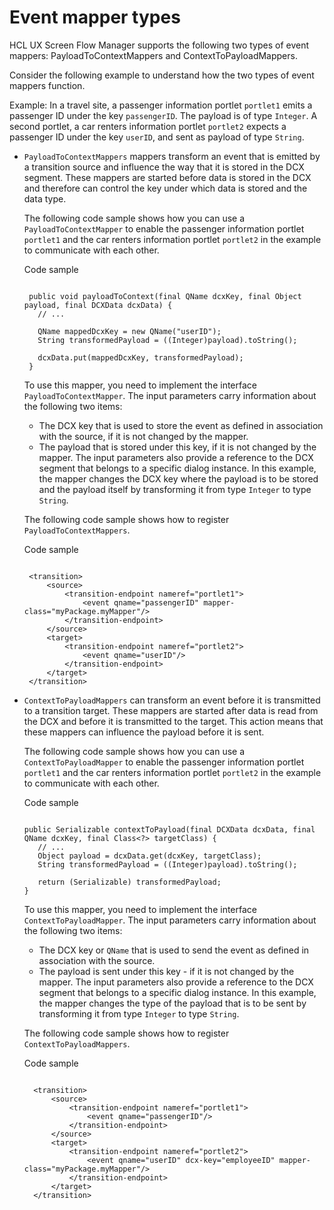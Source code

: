 # Event mapper types

HCL UX Screen Flow Manager supports the following two types of event mappers: PayloadToContextMappers and ContextToPayloadMappers.

Consider the following example to understand how the two types of event mappers function.

Example: In a travel site, a passenger information portlet `portlet1` emits a passenger ID under the key `passengerID`. The payload is of type `Integer`. A second portlet, a car renters information portlet `portlet2` expects a passenger ID under the key `userID`, and sent as payload of type `String`.

-   `PayloadToContextMappers` mappers transform an event that is emitted by a transition source and influence the way that it is stored in the DCX segment. These mappers are started before data is stored in the DCX and therefore can control the key under which data is stored and the data type.

    The following code sample shows how you can use a `PayloadToContextMapper` to enable the passenger information portlet `portlet1` and the car renters information portlet `portlet2` in the example to communicate with each other.

    Code sample

    ```
    
     public void payloadToContext(final QName dcxKey, final Object payload, final DCXData dcxData) {
       // ...
     
       QName mappedDcxKey = new QName("userID");
       String transformedPayload = ((Integer)payload).toString();
     
       dcxData.put(mappedDcxKey, transformedPayload);
     }  
    
    ```

    To use this mapper, you need to implement the interface `PayloadToContextMapper`. The input parameters carry information about the following two items:

    -   The DCX key that is used to store the event as defined in association with the source, if it is not changed by the mapper.
    -   The payload that is stored under this key, if it is not changed by the mapper.
    The input parameters also provide a reference to the DCX segment that belongs to a specific dialog instance. In this example, the mapper changes the DCX key where the payload is to be stored and the payload itself by transforming it from type `Integer` to type `String`.

    The following code sample shows how to register `PayloadToContextMappers`.

    Code sample

    ```
    
     <transition>
         <source>
             <transition-endpoint nameref="portlet1">
                 <event qname="passengerID" mapper-class="myPackage.myMapper"/>
             </transition-endpoint>
         </source>
         <target>
             <transition-endpoint nameref="portlet2">
                 <event qname="userID"/>
             </transition-endpoint>
         </target>
     </transition>
    
    ```

-   `ContextToPayloadMappers` can transform an event before it is transmitted to a transition target. These mappers are started after data is read from the DCX and before it is transmitted to the target. This action means that these mappers can influence the payload before it is sent.

    The following code sample shows how you can use a `ContextToPayloadMapper` to enable the passenger information portlet `portlet1` and the car renters information portlet `portlet2` in the example to communicate with each other.

    Code sample

    ```
    
    public Serializable contextToPayload(final DCXData dcxData, final QName dcxKey, final Class<?> targetClass) {
       // ...        
       Object payload = dcxData.get(dcxKey, targetClass);
       String transformedPayload = ((Integer)payload).toString();
    
       return (Serializable) transformedPayload;
    }
    ```

    To use this mapper, you need to implement the interface `ContextToPayloadMapper`. The input parameters carry information about the following two items:

    -   The DCX key or `QName` that is used to send the event as defined in association with the source.
    -   The payload is sent under this key - if it is not changed by the mapper.
    The input parameters also provide a reference to the DCX segment that belongs to a specific dialog instance. In this example, the mapper changes the type of the payload that is to be sent by transforming it from type `Integer` to type `String`.

    The following code sample shows how to register `ContextToPayloadMappers`.

    Code sample

    ```
    
      <transition>
          <source>
              <transition-endpoint nameref="portlet1">
                  <event qname="passengerID"/>
              </transition-endpoint>
          </source>
          <target>
              <transition-endpoint nameref="portlet2">
                  <event qname="userID" dcx-key="employeeID" mapper-class="myPackage.myMapper"/>
              </transition-endpoint>
          </target>
      </transition>
    
    ```



